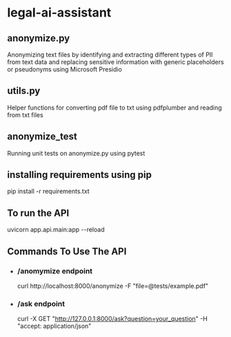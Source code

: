 # legal-ai-assistant
## anonymize.py
Anonymizing text files by identifying and extracting different types of PII from text data and replacing sensitive information with generic placeholders or pseudonyms using Microsoft Presidio
## utils.py
Helper functions for converting pdf file to txt using pdfplumber and reading from txt files  
## anonymize_test
Running unit tests on anonymize.py using pytest
## installing requirements using pip
pip install -r requirements.txt
## To run the API
uvicorn app.api.main:app --reload  
## Commands To Use The API  
- ### /anomymize endpoint  
  curl http://localhost:8000/anonymize -F "file=@tests/example.pdf"        
- ### /ask endpoint  
  curl -X GET "http://127.0.0.1:8000/ask?question=your_question" -H "accept: application/json"  
